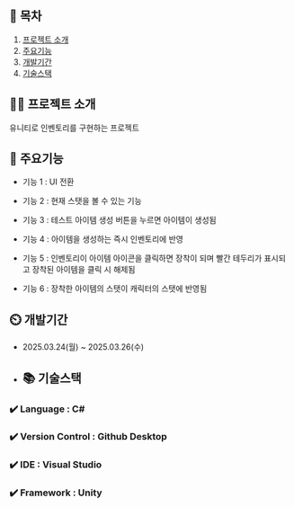 ## 📖 목차
1. [프로젝트 소개](#프로젝트-소개)
2. [주요기능](#주요기능)
3. [개발기간](#개발기간)
4. [기술스택](#기술스택)

## 👨‍🏫 프로젝트 소개
유니티로 인벤토리를 구현하는 프로젝트

## 💜 주요기능

- 기능 1 : UI 전환

- 기능 2 : 현재 스탯을 볼 수 있는 기능

- 기능 3 : 테스트 아이템 생성 버튼을 누르면 아이템이 생성됨

- 기능 4 : 아이템을 생성하는 즉시 인벤토리에 반영

- 기능 5 : 인벤토리이 아이템 아이콘을 클릭하면 장착이 되며 빨간 테두리가 표시되고 장착된 아이템을 클릭 시 해제됨

- 기능 6 : 장착한 아이템의 스탯이 캐릭터의 스탯에 반영됨

## ⏲️ 개발기간
- 2025.03.24(월) ~ 2025.03.26(수)

- ## 📚️ 기술스택

### ✔️ Language : C#

### ✔️ Version Control : Github Desktop

### ✔️ IDE : Visual Studio

### ✔️ Framework : Unity
